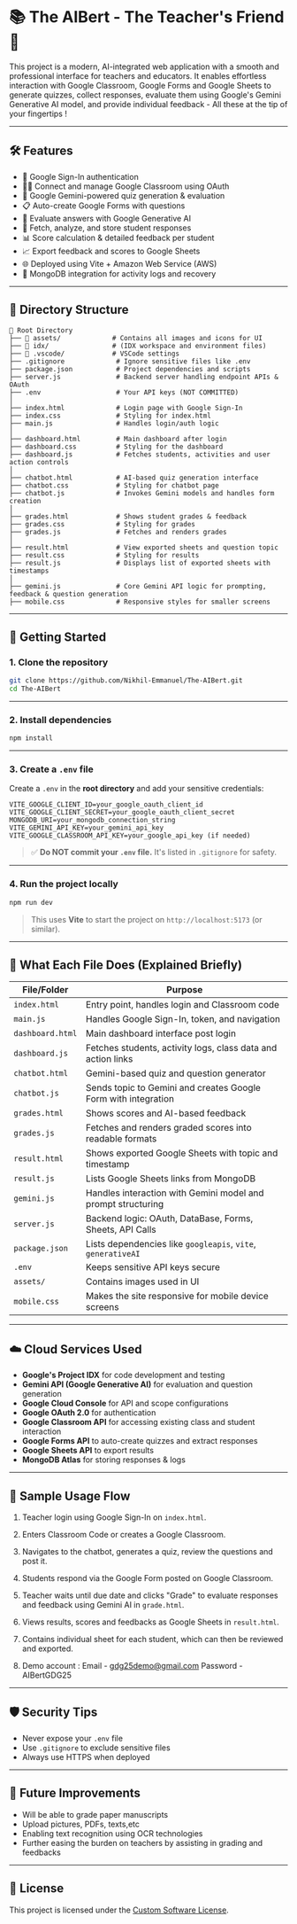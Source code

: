 # 📚 The AIBert - The Teacher's Friend 🚀

This project is a modern, AI-integrated web application with a smooth and professional interface for teachers and educators. It enables effortless interaction with Google Classroom, Google Forms and Google Sheets to generate quizzes, collect responses, evaluate them using Google's Gemini Generative AI model, and provide individual feedback - All these at the tip of your fingertips ! 

---

## 🛠️ Features

- 🔐 Google Sign-In authentication
- 🧑‍🏫 Connect and manage Google Classroom using OAuth
- 🧠 Google Gemini-powered quiz generation & evaluation
- 📋 Auto-create Google Forms with questions
- 🤖 Evaluate answers with Google Generative AI
- 📄 Fetch, analyze, and store student responses
- 📊 Score calculation & detailed feedback per student
- 📈 Export feedback and scores to Google Sheets
- 🌐 Deployed using Vite + Amazon Web Service (AWS)
- 💾 MongoDB integration for activity logs and recovery

---

## 📁 Directory Structure

```
📁 Root Directory
├── 📁 assets/             # Contains all images and icons for UI
├── 📁 idx/                # (IDX workspace and environment files)
├── 📁 .vscode/            # VSCode settings
├── .gitignore             # Ignore sensitive files like .env
├── package.json           # Project dependencies and scripts
├── server.js              # Backend server handling endpoint APIs & OAuth
├── .env                   # Your API keys (NOT COMMITTED)
│
├── index.html             # Login page with Google Sign-In
├── index.css              # Styling for index.html
├── main.js                # Handles login/auth logic
│
├── dashboard.html         # Main dashboard after login
├── dashboard.css          # Styling for the dashboard
├── dashboard.js           # Fetches students, activities and user action controls
│
├── chatbot.html           # AI-based quiz generation interface
├── chatbot.css            # Styling for chatbot page
├── chatbot.js             # Invokes Gemini models and handles form creation
│
├── grades.html            # Shows student grades & feedback
├── grades.css             # Styling for grades
├── grades.js              # Fetches and renders grades
│
├── result.html            # View exported sheets and question topic
├── result.css             # Styling for results
├── result.js              # Displays list of exported sheets with timestamps
│
├── gemini.js              # Core Gemini API logic for prompting, feedback & question generation
├── mobile.css             # Responsive styles for smaller screens
```

---

## 🚀 Getting Started

### 1. **Clone the repository**

```bash
git clone https://github.com/Nikhil-Emmanuel/The-AIBert.git
cd The-AIBert
```

---

### 2. **Install dependencies**

```bash
npm install
```

---

### 3. **Create a `.env` file**

Create a `.env` in the **root directory** and add your sensitive credentials:

```env
VITE_GOOGLE_CLIENT_ID=your_google_oauth_client_id
VITE_GOOGLE_CLIENT_SECRET=your_google_oauth_client_secret
MONGODB_URI=your_mongodb_connection_string
VITE_GEMINI_API_KEY=your_gemini_api_key
VITE_GOOGLE_CLASSROOM_API_KEY=your_google_api_key (if needed)
```

> ✅ **Do NOT commit your `.env` file.** It's listed in `.gitignore` for safety.

---

### 4. **Run the project locally**

```bash
npm run dev
```

> This uses **Vite** to start the project on `http://localhost:5173` (or similar).

---

## 🧾 What Each File Does (Explained Briefly)

| File/Folder        | Purpose |
|--------------------|---------|
| `index.html`       | Entry point, handles login and Classroom code |
| `main.js`          | Handles Google Sign-In, token, and navigation |
| `dashboard.html`   | Main dashboard interface post login |
| `dashboard.js`     | Fetches students, activity logs, class data and action links|
| `chatbot.html`     | Gemini-based quiz and question generator |
| `chatbot.js`       | Sends topic to Gemini and creates Google Form with integration |
| `grades.html`      | Shows scores and AI-based feedback |
| `grades.js`        | Fetches and renders graded scores into readable formats |
| `result.html`      | Shows exported Google Sheets with topic and timestamp |
| `result.js`        | Lists Google Sheets links from MongoDB |
| `gemini.js`        | Handles interaction with Gemini model and prompt structuring |
| `server.js`        | Backend logic: OAuth, DataBase, Forms, Sheets, API Calls |
| `package.json`     | Lists dependencies like `googleapis`, `vite`, `generativeAI` |
| `.env`             | Keeps sensitive API keys secure |
| `assets/`          | Contains images used in UI |
| `mobile.css`       | Makes the site responsive for mobile device screens |

---

## ☁️ Cloud Services Used

- **Google's Project IDX** for code development and testing
- **Gemini API (Google Generative AI)** for evaluation and question generation
- **Google Cloud Console** for API and scope configurations
- **Google OAuth 2.0** for authentication
- **Google Classroom API** for accessing existing class and student interaction
- **Google Forms API** to auto-create quizzes and extract responses
- **Google Sheets API** to export results
- **MongoDB Atlas** for storing responses & logs

---

## 🧪 Sample Usage Flow

1. Teacher login using Google Sign-In on `index.html`.
2. Enters Classroom Code or creates a  Google Classroom.
3. Navigates to the chatbot, generates a quiz, review the questions and post it.
4. Students respond via the Google Form posted on Google Classroom.
5. Teacher waits until due date and clicks "Grade" to evaluate responses and feedback using Gemini AI in `grade.html`.
6. Views results, scores and feedbacks as Google Sheets  in `result.html`.
7. Contains individual sheet for each student, which can then be reviewed and exported.

8. Demo account : Email    - gdg25demo@gmail.com
                  Password - AIBertGDG25
---

## 🛡️ Security Tips

- Never expose your `.env` file
- Use `.gitignore` to exclude sensitive files
- Always use HTTPS when deployed

---

## 🔮 Future Improvements 
- Will be able to grade paper manuscripts
- Upload pictures, PDFs, texts,etc
- Enabling text recognition using OCR technologies
- Further easing the burden on teachers by assisting in grading and feedbacks

---

## 📄 License

This project is licensed under the [Custom Software License](LICENSE).
